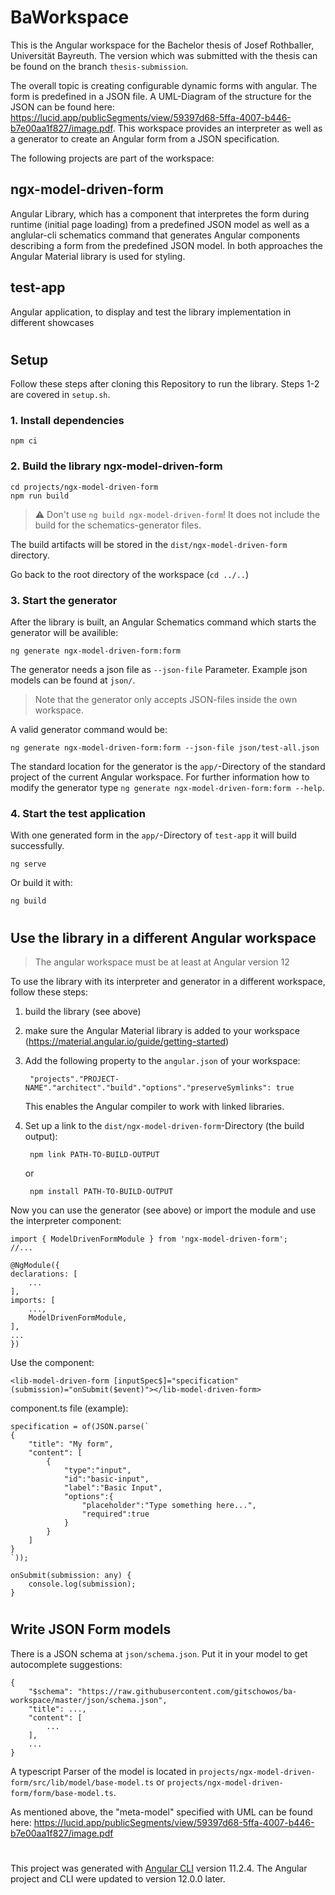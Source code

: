 # BaWorkspace

This is the Angular workspace for the Bachelor thesis of Josef Rothballer, Universität Bayreuth. The version which was submitted with the thesis can be found on the branch `thesis-submission`.

The overall topic is creating configurable dynamic forms with angular.
The form is predefined in a JSON file. A UML-Diagram of the structure for the JSON can be found here: https://lucid.app/publicSegments/view/59397d68-5ffa-4007-b446-b7e00aa1f827/image.pdf. This workspace provides an interpreter as well as a generator to create an Angular form from a JSON specification.

The following projects are part of the workspace:

## ngx-model-driven-form

Angular Library, which has a component that interpretes the form during runtime (initial page loading) from a predefined JSON model as well as a anglular-cli schematics command that generates Angular components describing a form from the predefined JSON model. In both approaches the Angular Material library is used for styling.

## test-app

Angular application, to display and test the library implementation in different showcases
#

## Setup
Follow these steps after cloning this Repository to run the library. Steps 1-2 are covered in `setup.sh`.
### 1. Install dependencies
    npm ci
### 2. Build the library ngx-model-driven-form
    cd projects/ngx-model-driven-form
    npm run build
>⚠️ Don't use `ng build ngx-model-driven-form`! It does not include the build for the schematics-generator files.

The build artifacts will be stored in the `dist/ngx-model-driven-form` directory.

Go back to the root directory of the workspace (`cd ../..`)

### 3. Start the generator
After the library is built, an Angular Schematics command which starts the generator will be availible:

    ng generate ngx-model-driven-form:form

The generator needs a json file as `--json-file` Parameter. Example json models can be found at `json/`.

>Note that the generator only accepts JSON-files inside the own workspace.

A valid generator command would be:

    ng generate ngx-model-driven-form:form --json-file json/test-all.json

The standard location for the generator is the `app/`-Directory of the standard project of the current Angular workspace. For further information how to modify the generator type `ng generate ngx-model-driven-form:form --help`.

### 4. Start the test application
With one generated form in the `app/`-Directory of `test-app` it will build successfully.

    ng serve

Or build it with:

    ng build

#
## Use the library in a different Angular workspace
>The angular workspace must be at least at Angular version 12

To use the library with its interpreter and generator in a different workspace, follow these steps:
1. build the library (see above)
2. make sure the Angular Material library is added to your workspace (https://material.angular.io/guide/getting-started)
3. Add the following property to the `angular.json` of your workspace:
    
        "projects"."PROJECT-NAME"."architect"."build"."options"."preserveSymlinks": true

    This enables the Angular compiler to work with linked libraries.

4. Set up a link to the `dist/ngx-model-driven-form`-Directory (the build output):
   
        npm link PATH-TO-BUILD-OUTPUT 
    or

        npm install PATH-TO-BUILD-OUTPUT

Now you can use the generator (see above) or import the module and use the interpreter component:

    import { ModelDrivenFormModule } from 'ngx-model-driven-form';
    //...

    @NgModule({
    declarations: [
        ...
    ],
    imports: [
        ...,
        ModelDrivenFormModule,
    ],
    ...
    })

Use the component:

    <lib-model-driven-form [inputSpec$]="specification" (submission)="onSubmit($event)"></lib-model-driven-form>

component.ts file (example):

    specification = of(JSON.parse(`
    {
        "title": "My form",
        "content": [
            {
                "type":"input",
                "id":"basic-input",
                "label":"Basic Input",
                "options":{
                    "placeholder":"Type something here...",
                    "required":true
                }
            }
        ]
    }
    `));

    onSubmit(submission: any) {
        console.log(submission);
    }

#
## Write JSON Form models

There is a JSON schema at `json/schema.json`. Put it in your model to get autocomplete suggestions:

    {
        "$schema": "https://raw.githubusercontent.com/gitschowos/ba-workspace/master/json/schema.json",
        "title": ...,
        "content": [
            ...
        ],
        ...
    }

A typescript Parser of the model is located in `projects/ngx-model-driven-form/src/lib/model/base-model.ts` or `projects/ngx-model-driven-form/form/base-model.ts`.

As mentioned above, the "meta-model" specified with UML can be found here: https://lucid.app/publicSegments/view/59397d68-5ffa-4007-b446-b7e00aa1f827/image.pdf
#

This project was generated with [Angular CLI](https://github.com/angular/angular-cli) version 11.2.4. The Angular project and CLI were updated to version 12.0.0 later.